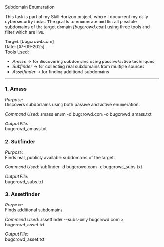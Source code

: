 Subdomain Enumeration

This task is part of my Skill Horizon project, where I document my daily cybersecurity tasks. The goal is to enumerate and list all possible subdomains of the target domain *[bugcrowd.com]* using three tools and filter which are live.

Target: [bugcrowd.com]  
Date: [07-09-2025]  
Tools Used:
- *Amass* → for discovering subdomains using passive/active techniques
- *Subfinder* → for collecting real subdomains from multiple sources
- *Assetfinder* → for finding additional subdomains

***

### 1. Amass

*Purpose:*  
Discovers subdomains using both passive and active enumeration.

*Command Used:*
amass enum -d bugcrowd.com -o bugcrowd_amass.txt


*Output File:*  
bugcrowd_amass.txt

### 2. Subfinder

*Purpose:*  
Finds real, publicly available subdomains of the target.

*Command Used:*
subfinder -d bugcrowd.com -o bugcrowd_subs.txt


*Output File:*  
bugcrowd_subs.txt

### 3. Assetfinder

*Purpose:*  
Finds additional subdomains.

*Command Used:*
assetfinder --subs-only bugcrowd.com > bugcrowd_asset.txt


*Output File:*  
bugcrowd_asset.txt
